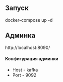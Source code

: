 ## Запуск
docker-compose up -d

## Админка
http://localhost:8090/

#### Конфигурация админки

- Host - kafka
- Port - 9092
